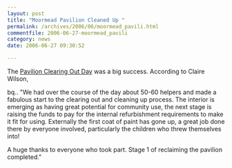 ```yaml
---
layout: post
title: "Moormead Pavilion Cleaned Up "
permalink: /archives/2006/06/moormead_pavili.html
commentfile: 2006-06-27-moormead_pavili
category: news
date: 2006-06-27 09:30:52

---
```


The [Pavilion Clearing Out Day](https://stmargarets.london/archives/2006/06/moormead_park_c_1.html) was a big success. According to Claire Wilson,

bq.. "We had over the course of the day about 50-60 helpers and made a fabulous start to the clearing out and cleaning up process. The interior is emerging as having great potential for community use, the next stage is raising the funds to pay for the internal refurbishment requirements to make it fit for using. Externally the first coat of paint has gone up, a great job done there by everyone involved, particularly the children who threw themselves into!

A huge thanks to everyone who took part. Stage 1 of reclaiming the pavilion completed."
